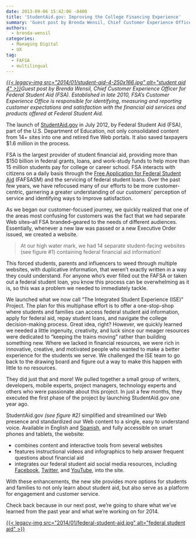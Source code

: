 ```yaml
---
date: 2013-09-06 15:42:06 -0400
title: 'StudentAid.gov: Improving the College Financing Experience'
summary: 'Guest post by Brenda Wensil, Chief Customer Experience Officer for Federal Student Aid (FSA).  Established in late 2010, FSA&rsquo;s Customer Experience Office is responsible for identifying, measuring and reporting customer expectations and satisfaction with the financial aid services and products offered at Federal Student Aid.  The launch of StudentAid.gov in July 2012,'
authors:
  - brenda-wensil
categories:
  - Managing Digital
  - UX
tag:
  - FAFSA
  - multilingual
---
```


_[{{< legacy-img src="2014/01/student-aid-4-250x166.jpg" alt="student aid 4" >}}](https://s3.amazonaws.com/sitesusa/wp-content/uploads/sites/212/2014/01/student-aid-4.jpg)Guest post by_ _Brenda Wensil, Chief Customer Experience Officer for Federal Student Aid (FSA). Established in late 2010, FSA’s Customer Experience Office is responsible for identifying, measuring and reporting customer expectations and satisfaction with the financial aid services and products offered at Federal Student Aid._ 

The launch of <a href="http://studentaid.ed.gov/" target="_blank">StudentAid.gov</a> in July 2012, by Federal Student Aid (FSA), part of the U.S. Department of Education, not only consolidated content from 14+ sites into one and retired five Web portals. It also saved taxpayers $1.6 million in the process.

FSA is the largest provider of student financial aid, providing more than $150 billion in federal grants, loans, and work-study funds to help more than 15 million students pay for college or career school. FSA interacts with citizens on a daily basis through the <a href="http://www.fafsa.ed.gov/" target="_blank">Free Application for Federal Student Aid</a> (FAFSASM) and the servicing of federal student loans. Over the past few years, we have refocused many of our efforts to be more customer-centric, garnering a greater understanding of our customers&#8217; perception of service and identifying ways to improve satisfaction.

As we began our customer-focused journey, we quickly realized that one of the areas most confusing for customers was the fact that we had separate Web sites&#8211;all FSA branded&#8211;geared to the needs of different audiences. Essentially, whenever a new law was passed or a new Executive Order issued, we created a website.

> At our high water mark, we had 14 separate student-facing websites (see figure #1) containing federal financial aid information!

This forced students, parents and influencers to weed through multiple websites, with duplicative information, that weren&#8217;t exactly written in a way they could understand. For anyone who&#8217;s ever filled out the FAFSA or taken out a federal student loan, you know this process can be overwhelming as it is, so this was a problem we needed to immediately tackle.

We launched what we now call &#8220;The Integrated Student Experience (ISE)&#8221; Project. The plan for this multiphase effort is to offer a one-stop-shop where students and families can access federal student aid information, apply for federal aid, repay student loans, and navigate the college decision-making process. Great idea, right? However, we quickly learned we needed a little ingenuity, creativity, and luck since our meager resources were dedicated to &#8220;keeping the trains moving&#8221; rather than building something new. Where we lacked in financial resources, we were rich in innovative, creative, and motivated people who wanted to make a better experience for the students we serve. We challenged the ISE team to go back to the drawing board and figure out a way to make this happen with little to no resources.

They did just that and more! We pulled together a small group of writers, developers, mobile experts, project managers, technology experts and others who were passionate about this project. In just a few months, they executed the first phase of the project by launching StudentAid.gov one year ago.

StudentAid.gov _(see figure #2)_ simplified and streamlined our Web presence and standardized our Web content to a single, easy to understand voice. Available in English and <a href="http://studentaid.ed.gov/es" target="_blank">Spanish</a>, and fully accessible on smart phones and tablets, the website:

  * combines content and interactive tools from several websites
  * features instructional videos and infographics to help answer frequent questions about financial aid
  * integrates our federal student aid social media resources, including <a href="https://www.facebook.com/FederalStudentAid" target="_blank">Facebook</a>, <a href="https://twitter.com/FAFSA" target="_blank">Twitter</a>, and <a href="http://www.youtube.com/federalstudentaid" target="_blank">YouTube</a>, into the site.

With these enhancements, the new site provides more options for students and families to not only learn about student aid, but also serve as a platform for engagement and customer service.

Check back  because in our next post, we&#8217;re going to share what we&#8217;ve learned from the past year and what we&#8217;re working on for 2014.

[{{< legacy-img src="2014/01/federal-student-aid.jpg" alt="federal student aid" >}}](https://s3.amazonaws.com/sitesusa/wp-content/uploads/sites/212/2014/01/federal-student-aid.jpg)